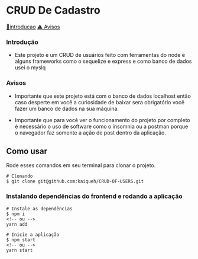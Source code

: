 # CRUD De Cadastro

<p>
  <a href="#Introducao">📗introducao</a>
<!--   <a href="Dependecias"> Depedencias</a> -->
  <a href="#Avisos">⚠️ Avisos</a>
</p>

### Introdução

+ Este projeto e um CRUD de usuários feito com ferramentas do node e alguns frameworks como o sequelize e express e como banco de dados usei o myslq

### Avisos

+ Importante que este projeto está com o banco de dados localhost então caso desperte em você a curiosidade de baixar sera obrigatório você fazer um banco de dados na sua máquina.

+ Importante que para você ver o funcionamento do projeto por completo é necessário o uso de software como o insomnia ou a postman porque o navegador faz somente a ação de post dentro da aplicação.

## Como usar
Rode esses comandos em seu terminal para clonar o projeto.
```
# Clonando
$ git clone git@github.com:kaiqueh/CRUD-OF-USERS.git

```

### Instalando dependências do frontend e rodando a aplicação

```
# Instale as dependências
$ npm i
<!-- ou -->
yarn add

# Inicie a aplicação
$ npm start
<!-- ou -->
yarn start
```

